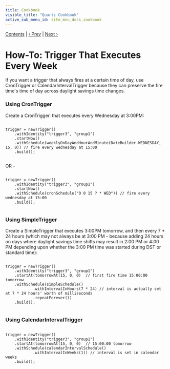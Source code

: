 ```yaml
---
title: Cookbook
visible_title: "Quartz Cookbook"
active_sub_menu_id: site_mnu_docs_cookbook
---
```

<div class="secNavPanel"><a href=".">Contents</a> | <a href="BiDailyTrigger.md">&lsaquo;&nbsp;Prev</a> | <a href="BiWeeklyTrigger.md">Next&nbsp;&rsaquo;</a></div>





# How-To: Trigger That Executes Every Week


If you want a trigger that always fires at a certain time of day, use CronTrigger or CalendarIntervalTrigger because
they can preserve the fire time's time of day across daylight savings time changes.


### Using CronTrigger

Create a CronTrigger. that executes every Wednesday at 3:00PM:

<pre class="prettyprint highlight"><code class="language-java" data-lang="java">
trigger = newTrigger()
    .withIdentity("trigger3", "group1")
    .startNow()
    .withSchedule(weeklyOnDayAndHourAndMinute(DateBuilder.WEDNESDAY, 15, 0)) // fire every wednesday at 15:00
    .build();

</code></pre>


OR -


<pre class="prettyprint highlight"><code class="language-java" data-lang="java">
trigger = newTrigger()
    .withIdentity("trigger3", "group1")
    .startNow()
    .withSchedule(cronSchedule("0 0 15 ? * WED")) // fire every wednesday at 15:00
    .build();

</code></pre>



### Using SimpleTrigger

Create a SimpleTrigger that executes 3:00PM tomorrow, and then every 7 * 24 hours (which may not always be at 3:00 PM -
because adding 24 hours on days where daylight savings time shifts may result in 2:00 PM or 4:00 PM depending upon
whether the 3:00 PM time was started during DST or standard time):


<pre class="prettyprint highlight"><code class="language-java" data-lang="java">
trigger = newTrigger()
    .withIdentity("trigger3", "group1")
    .startAt(tomorrowAt(15, 0, 0)  // first fire time 15:00:00 tomorrow
    .withSchedule(simpleSchedule()
            .withIntervalInHours(7 * 24) // interval is actually set at 7 * 24 hours' worth of milliseconds
            .repeatForever())
    .build();

</code></pre>


### Using CalendarIntervalTrigger


<pre class="prettyprint highlight"><code class="language-java" data-lang="java">
trigger = newTrigger()
    .withIdentity("trigger3", "group1")
    .startAt(tomorrowAt(15, 0, 0)  // 15:00:00 tomorrow
    .withSchedule(calendarIntervalSchedule()
            .withIntervalInWeeks(1)) // interval is set in calendar weeks
    .build();

</code></pre>
